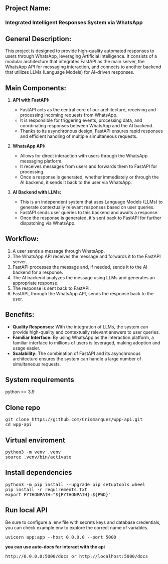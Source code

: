 ## **Project Name:** 
### Integrated Intelligent Responses System via WhatsApp

## **General Description:** 
This project is designed to provide high-quality automated responses to users through WhatsApp, leveraging Artificial Intelligence. It consists of a modular architecture that integrates FastAPI as the main server, the WhatsApp API for messaging interaction, and connects to another backend that utilizes LLMs (Language Models) for AI-driven responses.

## **Main Components:**

1. **API with FastAPI:** 
   * FastAPI acts as the central core of our architecture, receiving and processing incoming requests from WhatsApp.
   * It is responsible for triggering events, processing data, and coordinating responses between WhatsApp and the AI backend.
   * Thanks to its asynchronous design, FastAPI ensures rapid responses and efficient handling of multiple simultaneous requests.

2. **WhatsApp API:** 
   * Allows for direct interaction with users through the WhatsApp messaging platform.
   * It receives messages from users and forwards them to FastAPI for processing.
   * Once a response is generated, whether immediately or through the AI backend, it sends it back to the user via WhatsApp.

3. **AI Backend with LLMs:**
   * This is an independent system that uses Language Models (LLMs) to generate contextually relevant responses based on user queries.
   * FastAPI sends user queries to this backend and awaits a response.
   * Once the response is generated, it's sent back to FastAPI for further dispatching via WhatsApp.

## **Workflow:**

1. A user sends a message through WhatsApp.
2. The WhatsApp API receives the message and forwards it to the FastAPI server.
3. FastAPI processes the message and, if needed, sends it to the AI backend for a response.
4. The AI backend analyzes the message using LLMs and generates an appropriate response.
5. The response is sent back to FastAPI.
6. FastAPI, through the WhatsApp API, sends the response back to the user.

## **Benefits:**

* **Quality Responses:** With the integration of LLMs, the system can provide high-quality and contextually relevant answers to user queries.
* **Familiar Interface:** By using WhatsApp as the interaction platform, a familiar interface to millions of users is leveraged, making adoption and usage easier.
* **Scalability:** The combination of FastAPI and its asynchronous architecture ensures the system can handle a large number of simultaneous requests.


## System requirements
python >= 3.9

## Clone repo
<pre>
git clone https://github.com/Crismarquez/wpp-api.git
cd wpp-api
</pre> 

## Virtual enviroment
<pre>
python3 -m venv .venv
source .venv/bin/activate
</pre> 

## Install dependencies
<pre>
python3 -m pip install --upgrade pip setuptools wheel
pip install -r requirements.txt
export PYTHONPATH="${PYTHONPATH}:${PWD}"
</pre> 

## Run local API
Be sure to configure a .env file with secrets keys and database credentials, you can check example.env to explore the correct name of variables.

<pre>
uvicorn app:app --host 0.0.0.0 --port 5000
</pre> 


**you can use auto-docs for interact with the api**

<pre>
http://0.0.0.0:5000/docs or http://localhost:5000/docs
</pre> 